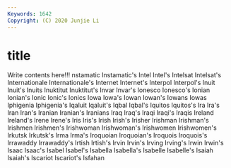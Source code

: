 ```yaml
---
Keywords: 1642
Copyright: (C) 2020 Junjie Li
---
```


# title

Write contents here!!!
nstamatic 
Instamatic's 
Intel 
Intel's 
Intelsat 
Intelsat's 
Internationale 
Internationale's 
Internet 
Internet's
Interpol 
Interpol's 
Inuit 
Inuit's 
Inuits 
Inuktitut 
Inuktitut's 
Invar 
Invar's 
Ionesco
Ionesco's 
Ionian 
Ionian's 
Ionic 
Ionic's 
Ionics 
Iowa 
Iowa's 
Iowan 
Iowan's
Iowans 
Iowas 
Iphigenia 
Iphigenia's 
Iqaluit 
Iqaluit's 
Iqbal 
Iqbal's 
Iquitos 
Iquitos's
Ira 
Ira's 
Iran 
Iran's 
Iranian 
Iranian's 
Iranians 
Iraq 
Iraq's 
Iraqi
Iraqi's 
Iraqis 
Ireland 
Ireland's 
Irene 
Irene's 
Iris 
Iris's 
Irish 
Irish's
Irisher 
Irishman 
Irishman's 
Irishmen 
Irishmen's 
Irishwoman 
Irishwoman's 
Irishwomen 
Irishwomen's 
Irkutsk
Irkutsk's 
Irma 
Irma's 
Iroquoian 
Iroquoian's 
Iroquois 
Iroquois's 
Irrawaddy 
Irrawaddy's 
Irtish
Irtish's 
Irvin 
Irvin's 
Irving 
Irving's 
Irwin 
Irwin's 
Isaac 
Isaac's 
Isabel
Isabel's 
Isabella 
Isabella's 
Isabelle 
Isabelle's 
Isaiah 
Isaiah's 
Iscariot 
Iscariot's 
Isfahan
